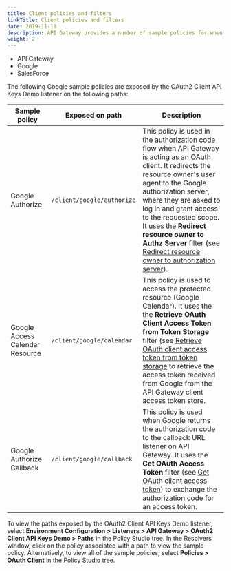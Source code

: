 ```yaml
---
title: Client policies and filters
linkTitle: Client policies and filters
date: 2019-11-18
description: API Gateway provides a number of sample policies for when API Gateway is acting as an OAuth client. Sample policies are provided for the following OAuth providers.
weight: 2
---
```


* API Gateway
* Google
* SalesForce

The following Google sample policies are exposed by the OAuth2 Client API Keys Demo listener on the following paths:

| Sample policy                   | Exposed on path            | Description                                                                                                                                                                                                                                                                                                        |
|---------------------------------|----------------------------|--------------------------------------------------------------------------------------------------------------------------------------------------------------------------------------------------------------------------------------------------------------------------------------------------------------------|
| Google Authorize                | `/client/google/authorize` | This policy is used in the authorization code flow when API Gateway is acting as an OAuth client. It redirects the resource owner's user agent to the Google authorization server, where they are asked to log in and grant access to the requested scope. It uses the **Redirect resource owner to Authz Server** filter (see [Redirect resource owner to authorization server](/docs/apigw_oauth/oauth_client_filters/oauth_client_redirect)).                                                                                                                                                                                                              |
| Google Access Calendar Resource | `/client/google/calendar`  | This policy is used to access the protected resource (Google Calendar). It uses the the **Retrieve OAuth Client Access Token from Token Storage**                                                       filter (see [Retrieve OAuth client access token from token storage](/docs/apigw_oauth/oauth_client_filters/oauth_client_get_token) to retrieve the access token received from Google from the API Gateway client access token store.                                                                                                      |
| Google Authorize Callback       | `/client/google/callback`  | This policy is used when Google returns the authorization code to the callback URL listener on API Gateway. It uses the **Get OAuth Access Token**                                                           filter (see [Get OAuth client access token](/docs/apigw_oauth/oauth_client_filters/oauth_client_authorise)) to exchange the authorization code for an access token.                                                                                                                                                                        |
To view the paths exposed by the OAuth2 Client API Keys Demo listener, select **Environment Configuration > Listeners > API Gateway > OAuth2 Client API Keys Demo > Paths** in the Policy Studio tree. In the Resolvers window, click on the policy associated with a path to view the sample policy. Alternatively, to view all of the sample policies, select **Policies > OAuth Client** in the Policy Studio tree.
